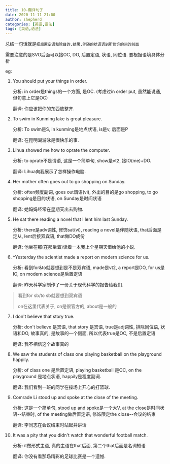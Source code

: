 ```yaml
---
title: 10-翻译句子
date: 2020-11-11 21:00
author: shepherd
categories: [英语,语法]
tags: [英语,语法]
---
```


总结一句话就是`把后置定语和除目的,结果,伴随的状语调到所修饰的词的前面`

需要注意的是SVO后面可以接OC, DO, 后置定语, 状语, 同位语. 要根据语境具体分析

eg:

1. You should put your things in order.

   分析: in order是things的一个方面, 是OC. (考虑过in order put, 虽然能说通, 但句意上它是OC)

   翻译: 你应该把你的东西放整齐.

2. To swim in Kunming lake is great pleasure.

   分析: To swim是S, in kunming是地点状语, is是v, 后面是P

   翻译: 在昆明湖游泳是很快乐的事.

3. Lihua showed me how to oprate the computer.

   分析: to oprate不是谓语, 这是一个简单句, show是vt2, 接IO(me)+DO.

   翻译: Lihua向我展示了怎样操作电脑.

4. Her mother often goes out to go shopping on Sunday.

   分析: often频度副词, goes out谓语(vi), 外出的目的是go shopping, to go shopping是目的状语, on Sunday是时间状语

   翻译: 她妈妈经常在星期天出去购物.

5. He sat there reading a novel that I lent him last Sunday.

   分析: there是adv词性, 修饰sat(vi), reading a novel是伴随状语, that后面是定从, lent后接双宾语, that做DO成份

   翻译: 他坐在那(在那坐着)读着一本我上个星期天借给他的小说.

6. ^Yesterday the scientist made a report on modern science for us.

   分析: 看到for&to就要想到是不是双宾语, made是vt2, a report是DO, for us是IO, on modern science是后置定语

   翻译: 昨天科学家制作了一份关于现代科学的报告给我们.

> 看到for sb/to sb就要想到双宾语
>
> on在这里代表关于, on是很官方的, about是一般的

7. I don't believe that story true.

   分析: don't believe 是宾语, that story 是宾语, true是adj词性, 排除同位语, 状语和DO, 故事真的, 是故事的一个侧面, 所以代表true是OC, 不是后置定语

   翻译: 我不相信这个故事真的

8. We saw the students of class one playing basketball on the playground happily.

   分析: of class one 是后置定语, playing basketball 是OC, on the playground 是地点状语, happily是程度副词.

   翻译: 我们看到一班的同学在操场上开心的打篮球.

9. Comrade Li stood up and spoke at the close of the meeting.

   分析: 这是一个简单句, stood up and spoke是一个大V, at the close是时间状语--结束时, of the meeting做后置定语, 修饰限定the close--会议的结束

   翻译: 李同志在会议结束时站起并讲话

10. It was a pity that you didn't watch that wonderful football match.

    分析: it做形式主语, 真的主语在that后面, 第二个that后面是名词短语
    
    翻译: 你没有看那场精彩的足球比赛是一个遗憾.


